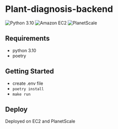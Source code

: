 # Plant-diagnosis-backend
![Python 3.10](https://img.shields.io/badge/python-3.10%2B-blue)
![Amazon EC2](https://img.shields.io/badge/-Amazon_EC2-232F3E?logo=amazonec2)
![PlanetScale](https://img.shields.io/badge/-PlanetScale-black?logo=planetscale)

## Requirements
* python 3.10
* poetry

## Getting Started
* create .env file
* `poetry install`
* `make run`

## Deploy
Deployed on EC2 and PlanetScale
